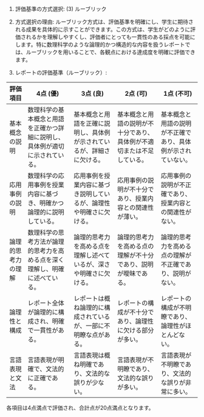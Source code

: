 1. 評価基準の方式選択: (3) ルーブリック

2. 方式選択の理由:
ルーブリック方式は、評価基準を明確にし、学生に期待される成果を具体的に示すことができます。この方式は、学生がどのように評価されるかを理解しやすくし、評価者にとっても一貫性のある採点を可能にします。特に数理科学のような論理的かつ構造的な内容を扱うレポートでは、ルーブリックを用いることで、各観点における達成度を明確に評価できます。

3. レポートの評価基準（ルーブリック）:

| 評価項目               | 4点 (優)                                                                 | 3点 (良)                                                               | 2点 (可)                                                               | 1点 (不可)                                                             |
|------------------------|--------------------------------------------------------------------------|------------------------------------------------------------------------|------------------------------------------------------------------------|------------------------------------------------------------------------|
| 基本概念の説明         | 数理科学の基本概念と用語を正確かつ詳細に説明し、具体例が適切に示されている。 | 基本概念と用語を正確に説明し、具体例が示されているが、詳細さに欠ける。 | 基本概念と用語の説明が不十分であり、具体例が不適切または不足している。 | 基本概念と用語の説明が不正確であり、具体例が示されていない。       |
| 応用事例の説明         | 数理科学の応用事例を授業内容に基づき、明確かつ論理的に説明している。         | 応用事例を授業内容に基づき説明しているが、論理性や明確さに欠ける。     | 応用事例の説明が不十分であり、授業内容との関連性が薄い。             | 応用事例の説明が不正確であり、授業内容との関連性がない。             |
| 論理的思考力の理解     | 数理科学の思考方法が論理的思考力を高める点を深く理解し、明確に述べている。   | 論理的思考力を高める点を理解し述べているが、深さや明確さに欠ける。     | 論理的思考力を高める点の理解が不十分であり、説明が曖昧である。       | 論理的思考力を高める点の理解が不正確であり、説明がない。             |
| 論理性と構成           | レポート全体が論理的に構成され、明確で一貫性がある。                         | レポートは概ね論理的に構成されているが、一部に不明瞭な点がある。       | レポートの構成が不十分であり、論理性に欠ける部分が多い。             | レポートの構成が不明瞭であり、論理性がほとんどない。                 |
| 言語表現と文法         | 言語表現が明確で、文法的に正確である。                                     | 言語表現は概ね明確であり、文法的な誤りが少ない。                       | 言語表現が不明瞭であり、文法的な誤りが多い。                         | 言語表現が不明瞭であり、文法的な誤りが非常に多い。                   |

各項目は4点満点で評価され、合計点が20点満点となります。